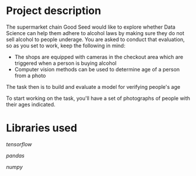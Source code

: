 # Project description

The supermarket chain Good Seed would like to explore whether Data Science can help them adhere to alcohol laws by making sure they do not sell alcohol to people underage. You are asked to conduct that evaluation, so as you set to work, keep the following in mind:
- The shops are equipped with cameras in the checkout area which are triggered when a person is buying alcohol
- Computer vision methods can be used to determine age of a person from a photo

The task then is to build and evaluate a model for verifying people's age

To start working on the task, you'll have a set of photographs of people with their ages indicated.

# Libraries used
_tensorflow_

_pandas_

_numpy_
